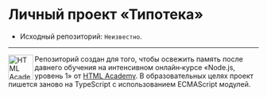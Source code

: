 # Личный проект «Типотека»

* Исходный репозиторий: `Неизвестно`.

---

<a href="https://htmlacademy.ru/intensive/ecmascript"><img align="left" width="50" height="50" title="HTML Academy" src="https://up.htmlacademy.ru/static/img/intensive/ecmascript/logo-for-github.svg"></a>

Репозиторий создан для того, чтобы освежить память после давнего обучения на интенсивном онлайн‑курсе «Node.js, уровень 1» от [HTML Academy](https://htmlacademy.ru). В образовательных целях проект пишется заново на TypeScript с использованием ECMAScript модулей.

